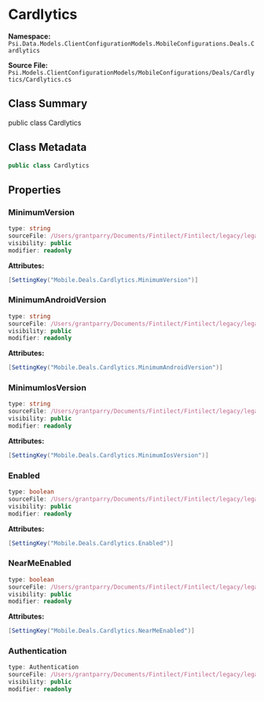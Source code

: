 # Cardlytics

**Namespace:** `Psi.Data.Models.ClientConfigurationModels.MobileConfigurations.Deals.Cardlytics`

**Source File:** `Psi.Models.ClientConfigurationModels/MobileConfigurations/Deals/Cardlytics/Cardlytics.cs`

## Class Summary

public class Cardlytics

## Class Metadata

```typescript
public class Cardlytics
```

## Properties

### MinimumVersion

```typescript
type: string
sourceFile: /Users/grantparry/Documents/Fintilect/Fintilect/legacy/legacy-apis/Psi.Models.ClientConfigurationModels/MobileConfigurations/Deals/Cardlytics/Cardlytics.cs
visibility: public
modifier: readonly
```

**Attributes:**
```csharp
[SettingKey("Mobile.Deals.Cardlytics.MinimumVersion")]
```

### MinimumAndroidVersion

```typescript
type: string
sourceFile: /Users/grantparry/Documents/Fintilect/Fintilect/legacy/legacy-apis/Psi.Models.ClientConfigurationModels/MobileConfigurations/Deals/Cardlytics/Cardlytics.cs
visibility: public
modifier: readonly
```

**Attributes:**
```csharp
[SettingKey("Mobile.Deals.Cardlytics.MinimumAndroidVersion")]
```

### MinimumIosVersion

```typescript
type: string
sourceFile: /Users/grantparry/Documents/Fintilect/Fintilect/legacy/legacy-apis/Psi.Models.ClientConfigurationModels/MobileConfigurations/Deals/Cardlytics/Cardlytics.cs
visibility: public
modifier: readonly
```

**Attributes:**
```csharp
[SettingKey("Mobile.Deals.Cardlytics.MinimumIosVersion")]
```

### Enabled

```typescript
type: boolean
sourceFile: /Users/grantparry/Documents/Fintilect/Fintilect/legacy/legacy-apis/Psi.Models.ClientConfigurationModels/MobileConfigurations/Deals/Cardlytics/Cardlytics.cs
visibility: public
modifier: readonly
```

**Attributes:**
```csharp
[SettingKey("Mobile.Deals.Cardlytics.Enabled")]
```

### NearMeEnabled

```typescript
type: boolean
sourceFile: /Users/grantparry/Documents/Fintilect/Fintilect/legacy/legacy-apis/Psi.Models.ClientConfigurationModels/MobileConfigurations/Deals/Cardlytics/Cardlytics.cs
visibility: public
modifier: readonly
```

**Attributes:**
```csharp
[SettingKey("Mobile.Deals.Cardlytics.NearMeEnabled")]
```

### Authentication

```typescript
type: Authentication
sourceFile: /Users/grantparry/Documents/Fintilect/Fintilect/legacy/legacy-apis/Psi.Models.ClientConfigurationModels/MobileConfigurations/Deals/Cardlytics/Cardlytics.cs
visibility: public
modifier: readonly
```
